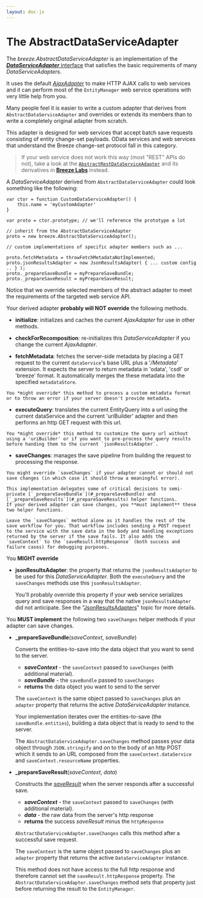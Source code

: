```yaml
---
layout: doc-js
---
```


# The AbstractDataServiceAdapter

The *breeze.AbstractDataServiceAdapter* is an implementation of the [***DataServiceAdapter*** interface](dataserviceadapters#api-detail) that satisfies the basic requirements of many *DataServiceAdapters*.

It uses the default [*AjaxAdapter*](controlling-ajax) to make HTTP AJAX calls to web services and it can perform most of the `EntityManager` web service operations with very little help from you.

Many people feel it is easier to write a custom adapter that derives from `AbstractDataServiceAdapter` and overrides or extends its members than to write a completely original adapter from scratch. 

This adapter is designed for web services that accept batch save requests consisting of entity change-set payloads. OData services and web services that understand the Breeze change-set protocol fall in this category.

>If your web service does not work this way (most "REST" APIs do not), take a look at the [`AbstractRestDataServiceAdapter`](https://github.com/Breeze/breeze.js.labs/blob/master/breeze.labs.dataservice.abstractrest.js) and its derivatives in [**Breeze Labs**](what-are-breeze-labs) instead. 

A *DataServiceAdapter* derived from `AbstractDataServiceAdapter` could look something like the following:

	var ctor = function CustomDataServiceAdapter() {
	    this.name = 'myCustomAdapter'     
    }
    
    var proto = ctor.prototype; // we'll reference the prototype a lot

    // inherit from the AbstractDataServiceAdapter
    proto = new breeze.AbstractDataServiceAdapter();
  
    // custom implementations of specific adapter members such as ...
 
    proto.fetchMetadata = throwFetchMetadataNotImplemented;
    proto.jsonResultsAdapter = new JsonResultsAdapter( { ... custom config .. } );
    proto._prepareSaveBundle = myPrepareSaveBundle;
    proto._prepareSaveResult = myPrepareSaveResult;

Notice that we override selected members of the abstract adapter to meet the requirements of the targeted web service API.

Your derived adapter **probably will NOT override** the following methods.  

   - **initialize**: initializes and caches the current *AjaxAdapter* for use in other methods.

   - **checkForRecomposition**: re-initializes this *DataServiceAdapter* if you change the current *AjaxAdapter*.

   - **fetchMetadata**: fetches the server-side metadata by placing a GET request to the current `dataService`'s base URL plus a '*/Metadata*' extension. It expects the server to return metadata in 'odata', 'csdl' or 'breeze' format. It automatically merges the these metadata into the specified `metadataStore`. 

   	You *might override* this method to process a custom metadata format or to throw an error if your server doesn't provide metadata. 

   - **executeQuery**: translates the current EntityQuery into a url using the current dataService and the current 'uriBuilder' adapter and then performs an http GET request with this url.

   	You *might override* this method to customize the query url without using a 'uriBuilder' or if you want to pre-process the query results before handing them to the current `jsonResultsAdapter`.

   - **saveChanges**: manages the save pipeline from building the request to processing the response.
   
   	You might override `saveChanges` if your adapter cannot or should not save changes (in which case it should throw a meaningful error).
   
    This implementation delegates some of critical decisions to semi-private [`_prepareSaveBundle`](#_prepareSaveBundle) and [`_prepareSaveResults`](#_prepareSaveResults) helper functions.  
	If your derived adapter can save changes, you **must implement** these two helper functions. 

	Leave the `saveChanges` method alone as it handles the rest of the save workflow for you. That workflow includes sending a POST request to the service with the save data in the body and handling exceptions returned by the server if the save fails. It also adds the `saveContext` to the `saveResult.httpResponse` (both success and failure cases) for debugging purposes.


You **MIGHT override** 

- **jsonResultsAdapter**: the property that returns the `jsonResultsAdapter` to be used for this *DataServiceAdapter*. Both the `executeQuery` and the `saveChanges` methods use this `jsonResultsAdapter`. 

	You'll probably override this property if your web service serializes query and save responses in a way that the native `jsonResultsAdapter` did not anticipate. See the "[JsonResultsAdapters](jsonresultsadapters)" topic for more details.


You **MUST implement** the following two `saveChanges` helper methods if your adapter can save changes. 
	
<a name="_prepareSaveBundle"></a>

- **\_prepareSaveBundle**(*saveContext*, *saveBundle*)

	Converts the entities-to-save into the data object that you want to send to the server. 
	
	- ***saveContext*** - the `saveContext` passed to `saveChanges` (with additional material).
	- ***saveBundle*** - the `saveBundle` passed to `saveChanges`
	- **returns** the data object you want to send to the server 
	
	The `saveContext` is the same object passed to `saveChanges` plus an `adapter` property that returns the active *DataServiceAdapter* instance.
	
	Your implementation iterates over the entities-to-save (the `saveBundle.entities`), building a data object that is ready to send to the server.
	
	The `AbstractDataServiceAdapter.saveChanges` method passes your data object through `JSON.stringify` and on to the body of an http POST which it sends to an URL composed from the `saveContext.dataService` and `saveContext.resourceName` properties.  

<a name="_prepareSaveResult"></a>

- **\_prepareSaveResult**(*saveContext*, *data*)

	Constructs the [*saveResult*](#successSaveResult) when the server responds after a successful save.
	
	- ***saveContext*** - the `saveContext` passed to `saveChanges` (with additional material).
	- ***data*** - the raw data from the server's http response
	- **returns** the success *saveResult* minus the `httpResponse` 
	
	`AbstractDataServiceAdapter.saveChanges` calls this method after a successful save request.
	
	The `saveContext` is the same object passed to `saveChanges` plus an `adapter` property that returns the active `DataServiceAdapter` instance.
	
	This method does not have access to the full http response and therefore cannot set the `saveResult.httpResponse` property. The `AbstractDataServiceAdapter.saveChanges` method sets that property just before returning the result to the `EntityManager`.
